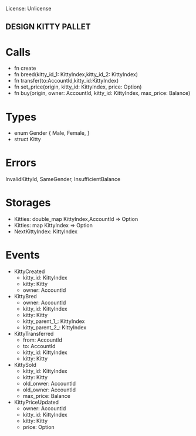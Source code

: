 License: Unlicense
## DESIGN KITTY PALLET
# Calls
* fn create
* fn breed(kitty_id_1: KittyIndex,kitty_id_2: KittyIndex)
* fn transfer(to:AccountId,kitty_id:KittyIndex)
* fn set_price(origin, kitty_id: KittyIndex, price: Option<Balance>)
* fn buy(origin, owner: AccountId, kitty_id: KittyIndex, max_price: Balance)
# Types
* enum Gender {
    Male,
    Female,
}
* struct Kitty<u128>
# Errors
InvalidKittyId,
SameGender,
InsufficientBalance
# Storages
* Kitties: double_map KittyIndex,AccountId => Option<Kitty>
* Kitties: map KittyIndex => Option<Balance>
* NextKittyIndex: KittyIndex
# Events
* KittyCreated
    * kitty_id: KittyIndex
    * kitty: Kitty
    * owner: AccountId
* KittyBred
    * owner: AccountId
    * kitty_id: KittyIndex
    * kitty: Kitty
    * kitty_parent_1_: KittyIndex
    * kitty_parent_2_: KittyIndex
* KittyTransferred
    * from: AccountId
    * to: AccountId
    * kitty_id: KittyIndex
    * kitty: Kitty
* KittySold
    * kitty_id: KittyIndex
    * kitty: Kitty
    * old_onwer: AccountId
    * old_owner: AccountId
    * max_price: Balance
* KittyPriceUpdated
    * owner: AccountId
    * kitty_id: KittyIndex
    * kitty: Kitty
    * price: Option<Balance>


